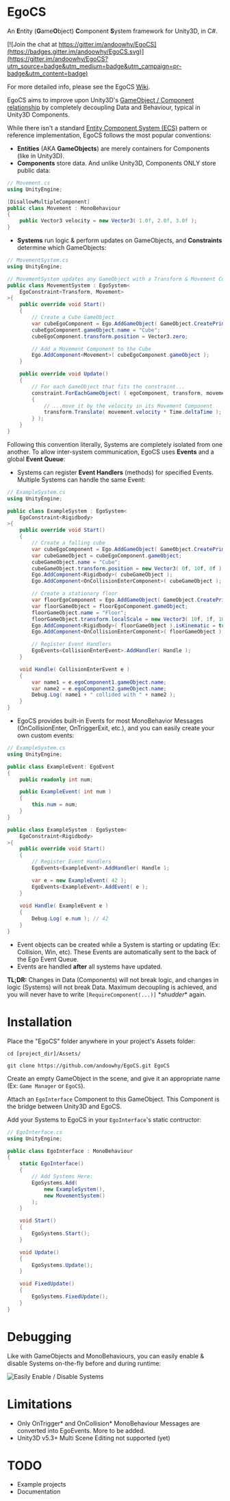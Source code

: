 # EgoCS
An **E**ntity (**G**ame**O**bject) **C**omponent **S**ystem framework for Unity3D, in C#.

[![Join the chat at https://gitter.im/andoowhy/EgoCS](https://badges.gitter.im/andoowhy/EgoCS.svg)](https://gitter.im/andoowhy/EgoCS?utm_source=badge&utm_medium=badge&utm_campaign=pr-badge&utm_content=badge)

For more detailed info, please see the EgoCS [Wiki](https://github.com/andoowhy/EgoCS/wiki).

EgoCS aims to improve upon Unity3D's [GameObject / Component relationship](http://docs.unity3d.com/Manual/TheGameObject-ComponentRelationship.html) by completely decoupling Data and Behaviour, typical in Unity3D Components.

While there isn't a standard [Entity Component System (ECS)](https://en.wikipedia.org/wiki/Entity_component_system) pattern or reference implementation, EgoCS follows the most popular conventions:

* **Entities** (AKA **GameObjects**) are merely containers for Components (like in Unity3D).
* **Components** store data. And unlike Unity3D, Components ONLY store public data:

```C#
// Movement.cs
using UnityEngine;

[DisallowMultipleComponent]
public class Movement : MonoBehaviour
{
    public Vector3 velocity = new Vector3( 1.0f, 2.0f, 3.0f );
}
```

* **Systems** run logic & perform updates on GameObjects, and **Constraints** determine which GameObjects:

```C#
// MovementSystem.cs
using UnityEngine;

// MovementSystem updates any GameObject with a Transform & Movement Component
public class MovementSystem : EgoSystem<
	EgoConstraint<Transform, Movement>
>{
	public override void Start()
	{
		// Create a Cube GameObject
		var cubeEgoComponent = Ego.AddGameObject( GameObject.CreatePrimitive( PrimitiveType.Cube ) );
		cubeEgoComponent.gameObject.name = "Cube";
		cubeEgoComponent.transform.position = Vector3.zero;

		// Add a Movement Component to the Cube
		Ego.AddComponent<Movement>( cubeEgoComponent.gameObject );
	}

	public override void Update()
	{
		// For each GameObject that fits the constraint...
		constraint.ForEachGameObject( ( egoComponent, transform, movement ) =>
		{
			// ...move it by the velocity in its Movement Component
			transform.Translate( movement.velocity * Time.deltaTime );
		} );
	}
}
```

Following this convention literally, Systems are completely isolated from one another. To allow inter-system communication, EgoCS uses **Events** and a global **Event Queue**:

* Systems can register **Event Handlers** (methods) for specified Events. Multiple Systems can handle the same Event:

```C#
// ExampleSystem.cs
using UnityEngine;

public class ExampleSystem : EgoSystem<
	EgoConstraint<Rigidbody>
>{
	public override void Start()
	{
		// Create a falling cube
		var cubeEgoComponent = Ego.AddGameObject( GameObject.CreatePrimitive( PrimitiveType.Cube ) );
		var cubeGameObject = cubeEgoComponent.gameObject;
		cubeGameObject.name = "Cube";
		cubeGameObject.transform.position = new Vector3( 0f, 10f, 0f );
		Ego.AddComponent<Rigidbody>( cubeGameObject );
		Ego.AddComponent<OnCollisionEnterComponent>( cubeGameObject );

		// Create a stationary floor
		var floorEgoComponent = Ego.AddGameObject( GameObject.CreatePrimitive( PrimitiveType.Cube ) );
		var floorGameObject = floorEgoComponent.gameObject;
		floorGameObject.name = "Floor";
		floorGameObject.transform.localScale = new Vector3( 10f, 1f, 10f );
		Ego.AddComponent<Rigidbody>( floorGameObject ).isKinematic = true;
		Ego.AddComponent<OnCollisionEnterComponent>( floorGameObject );

		// Register Event Handlers
		EgoEvents<CollisionEnterEvent>.AddHandler( Handle );
	}

	void Handle( CollisionEnterEvent e )
	{
		var name1 = e.egoComponent1.gameObject.name;
		var name2 = e.egoComponent2.gameObject.name;
		Debug.Log( name1 + " collided with " + name2 );
	}
}
```
    
* EgoCS provides built-in Events for most MonoBehavior Messages (OnCollisionEnter, OnTriggerExit, etc.), and you can easily create your own custom events:

```C#
// ExampleSystem.cs
using UnityEngine;

public class ExampleEvent: EgoEvent
{
    public readonly int num;

	public ExampleEvent( int num )
    {
		this.num = num;
    }
}

public class ExampleSystem : EgoSystem<
	EgoConstraint<Rigidbody>
>{
    public override void Start()
    {
        // Register Event Handlers
        EgoEvents<ExampleEvent>.AddHandler( Handle );

		var e = new ExampleEvent( 42 );
		EgoEvents<ExampleEvent>.AddEvent( e );
    }
    
    void Handle( ExampleEvent e )
    {
        Debug.Log( e.num ); // 42
    }
}
```

* Event objects can be created while a System is starting or updating (Ex: Collision, Win, etc). These Events are automatically sent to the back of the Ego Event Queue.
* Events are handled **after** all systems have updated.

**TL;DR:** Changes in Data (Components) will not break logic, and changes in logic (Systems) will not break Data. Maximum decoupling is achieved, and you will never have to write `[RequireComponent(...)]` \**shudder*\* again.

# Installation

Place the "EgoCS" folder anywhere in your project's Assets folder:

```
cd [project_dir]/Assets/

git clone https://github.com/andoowhy/EgoCS.git EgoCS
```
	
Create an empty GameObject in the scene, and give it an appropriate name (Ex: `Game Manager` or `EgoCS`).

Attach an `EgoInterface` Component to this GameObject. This Component is the bridge between Unity3D and EgoCS.

Add your Systems to EgoCS in your `EgoInterface`'s static contructor:

```C#
// EgoInterface.cs
using UnityEngine;

public class EgoInterface : MonoBehaviour
{
    static EgoInterface()
    {
        // Add Systems Here:
        EgoSystems.Add(
            new ExampleSystem(),
            new MovementSystem()
        );
    }

    void Start()
    {
        EgoSystems.Start(); 
    }

    void Update()
    {
        EgoSystems.Update();
    }

    void FixedUpdate()
    {
        EgoSystems.FixedUpdate();
    }
}
```

# Debugging

Like with GameObjects and MonoBehaviours, you can easily enable & disable Systems on-the-fly before and during runtime:

![Easily Enable / Disable Systems](https://raw.githubusercontent.com/wiki/andoowhy/EgoCS/img/SystemTogglesExample.gif)

# Limitations
- Only OnTrigger\* and OnCollision\* MonoBehaviour Messages are converted into EgoEvents. More to be added.
- Unity3D v5.3+ Multi Scene Editing not supported (yet)

# TODO
- Example projects
- Documentation
